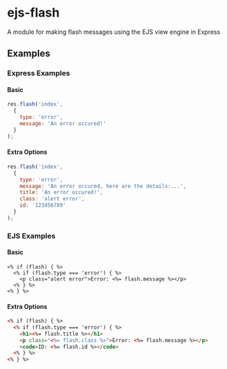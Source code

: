 ejs-flash
=========

A module for making flash messages using the EJS view engine in Express

Examples
--------

### Express Examples

#### Basic

```javascript
res.flash('index',
  {
    type: 'error',
    message: 'An error occured!'
  }
);
```

#### Extra Options

```javascript
res.flash('index',
  {
    type: 'error',
    message: 'An error occured, here are the details:...',
    title: 'An error occured!',
    class: 'alert error',
    id: '123456789'
  }
);
```

### EJS Examples

#### Basic

```ejs
<% if (flash) { %>
  <% if (flash.type === 'error') { %>
    <p class="alert error">Error: <%= flash.message %></p>
  <% } %>
<% } %>
```

#### Extra Options

```html
<% if (flash) { %>
  <% if (flash.type === 'error') { %>
    <h1><%= flash.title %></h1>
    <p class="<%= flash.class %>">Error: <%= flash.message %></p>
    <code>ID: <%= flash.id %></code>
  <% } %>
<% } %>
```
